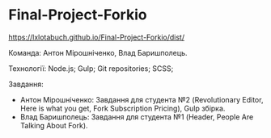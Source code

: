 # Final-Project-Forkio

https://lxlotabuch.github.io/Final-Project-Forkio/dist/

Команда: Антон Мірошніченко, Влад Баришполець.

Технології:
    Node.js;
    Gulp;
    Git repositories;
    SCSS;

Завдання: 
 - Антон Мірошніченко: Завдання для студента №2 (Revolutionary Editor, Here is what you get, Fork Subscription Pricing), Gulp збірка.
 - Влад Баришполець: Завдання для студента №1 (Header, People Are Talking About Fork).
